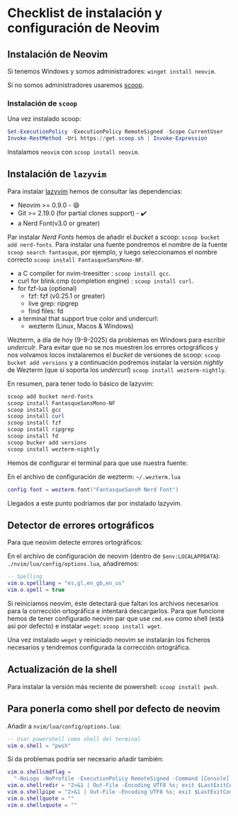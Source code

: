 # Checklist de instalación y configuración de Neovim

## Instalación de Neovim

Si tenemos Windows y somos administradores: `winget install neovim`.

Si no somos administradores usaremos [scoop](https://scoop.sh/).

### Instalación de `scoop`

Una vez instalado scoop:

```powershell
Set-ExecutionPolicy -ExecutionPolicy RemoteSigned -Scope CurrentUser
Invoke-RestMethod -Uri https://get.scoop.sh | Invoke-Expression
```

Instalamos `neovim` con `scoop install neovim`.

## Instalación de `lazyvim`

Para instalar [lazyvim](https://www.lazyvim.org/) hemos de consultar las dependencias:

* Neovim >= 0.9.0 - :smile:
* Git >= 2.19.0 (for partial clones support) - ✔️
* a Nerd Font(v3.0 or greater)

Par instalar _Nerd Fonts_ hemos de añadir el _bucket_ a scoop: `scoop bucket add nerd-fonts`. Para instalar una fuente pondremos el nombre de la fuente `scoop search fantasque`, por ejemplo, y luego seleccionamos el nombre correcto `scoop install FantasqueSansMono-NF`.

* a C compiler for nvim-treesitter : `scoop install gcc`.
* curl for blink.cmp (completion engine) : `scoop install curl`.
* for fzf-lua (optional)
  * fzf: fzf (v0.25.1 or greater)
  * live grep: ripgrep
  * find files: fd
* a terminal that support true color and undercurl:
  * wezterm (Linux, Macos & Windows)

Wezterm, a día de hoy (9-9-2025) da problemas en Windows para escribir _underculr_. Para evitar que no se nos muestren los errores ortográficos y nos volvamos locos instalaremos el _bucket_ de versiones de scoop: `scoop bucket add versions` y a continuación podremos instalar la versión _nightly_ de Wezterm (que sí soporta los _undercurl_) `scoop install wezterm-nightly`.

En resumen, para tener todo lo básico de lazyvim:

```powershell
scoop add bucket nerd-fonts
scoop install FantasqueSansMono-NF
scoop install gcc
scoop install curl
scoop install fzf
scoop install ripgrep
scoop install fd
scoop bucker add versions
scoop install wezterm-nightly
```

Hemos de configurar el terminal para que use nuestra fuente:

En el archivo de configuración de wezterm: `~/.wezterm.lua`

```lua
config.font = wezterm.font("FantasqueSansM Nerd Font")
```

Llegados a este punto podríamos dar por instalado lazyvim.

## Detector de errores ortográficos

Para que neovim detecte errores ortográficos:

En el archivo de configuración de neovim (dentro de `$env:LOCALAPPDATA`): `./nvim/lua/config/options.lua`, añadiremos:

```lua
-- Spelling
vim.o.spelllang = "es,gl,en_gb,en_us"
vim.o.spell = true
```

Si reiniciamos neovim, éste detectará que faltan los archivos necesarios para la corrección ortográfica e intentará descargarlos. Para que funcione hemos de tener configurado neovim par que use `cmd.exe` como shell (está así por defecto) e instalar `weget`: `scoop install wget`.

Una vez instalado `weget` y reiniciado neovim se instalarán los ficheros necesarios y tendremos configurada la corrección ortográfica.

## Actualización de la shell

Para instalar la versión más reciente de powershell: `scoop install pwsh`.

## Para ponerla como shell por defecto de neovim

Añadir a `nvim/lua/config/options.lua`:

```lua
-- Usar powershell como shell del terminal
vim.o.shell = "pwsh"
```

Si da problemas podría ser necesario añadir también:

```lua
vim.o.shellcmdflag =
  "-NoLogo -NoProfile -ExecutionPolicy RemoteSigned -Command [Console]::InputEncoding=[Console]::OutputEncoding=[System.Text.Encoding]::UTF8;"
vim.o.shellredir = "2>&1 | Out-File -Encoding UTF8 %s; exit $LastExitCode"
vim.o.shellpipe = "2>&1 | Out-File -Encoding UTF8 %s; exit $LastExitCode"
vim.o.shellquote = ""
vim.o.shellxquote = ""
```

